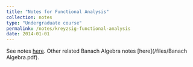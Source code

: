 ```yaml
---
title: "Notes for Functional Analysis"
collection: notes
type: "Undergraduate course"
permalink: /notes/kreyzsig-functional-analysis
date: 2014-01-01
---
```


See notes [here](/files/Functional_analysis_notes.pdf). Other related Banach Algebra notes [here](/files/Banach Algebra.pdf).
